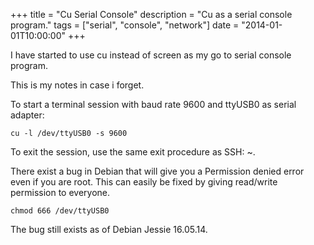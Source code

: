 +++
title = "Cu Serial Console"
description = "Cu as a serial console program."
tags = ["serial", "console", "network"]
date = "2014-01-01T10:00:00"
+++

I have started to use cu instead of screen as my go to serial console program.

This is my notes in case i forget.

To start a terminal session with baud rate 9600 and ttyUSB0 as serial adapter:

    
    cu -l /dev/ttyUSB0 -s 9600

To exit the session, use the same exit procedure as SSH: <Enter> ~. <Enter>

There exist a bug in Debian that will give you a Permission denied error even if you are root.
This can easily be fixed by giving read/write permission to everyone.

    
    chmod 666 /dev/ttyUSB0

The bug still exists as of Debian Jessie 16.05.14.


